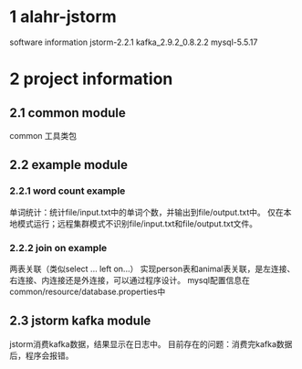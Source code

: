 # 1 alahr-jstorm
software information
jstorm-2.2.1
kafka_2.9.2_0.8.2.2
mysql-5.5.17


# 2 project information

## 2.1 common module
common 工具类包

## 2.2 example module

### 2.2.1 word count example
单词统计：统计file/input.txt中的单词个数，并输出到file/output.txt中。
仅在本地模式运行；远程集群模式不识别file/input.txt和file/output.txt文件。

### 2.2.2 join on example
两表关联（类似select ... left on...）
实现person表和animal表关联，是左连接、右连接、内连接还是外连接，可以通过程序设计。
mysql配置信息在common/resource/database.properties中

## 2.3 jstorm kafka module
jstorm消费kafka数据，结果显示在日志中。
目前存在的问题：消费完kafka数据后，程序会报错。



